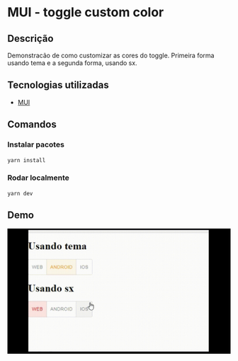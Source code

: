 # MUI - toggle custom color

## Descrição

Demonstracão de como customizar as cores do toggle. Primeira forma usando tema e a segunda forma, usando sx.

## Tecnologias utilizadas

- [MUI](https://mui.com/pt/material-ui/getting-started/overview/)

## Comandos
### Instalar pacotes
```
yarn install
```
### Rodar localmente
```
yarn dev
```

## Demo

![Demo](./screenshot/mui-demo.gif)